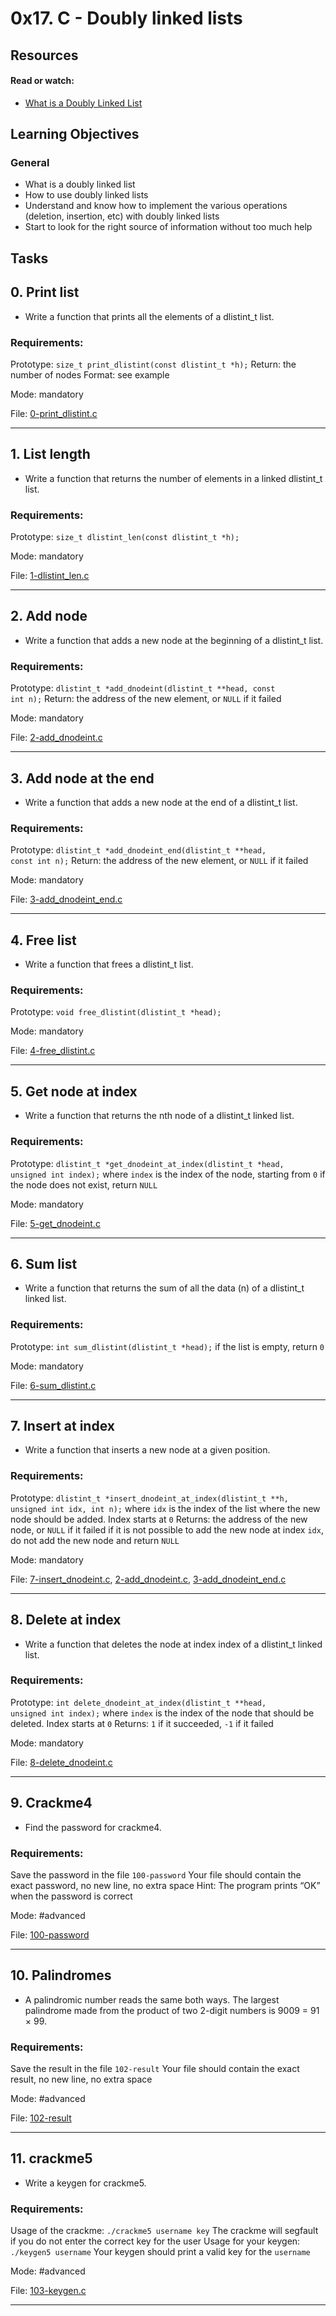 # 0x17. C - Doubly linked lists

## Resources

#### Read or watch:

* [What is a Doubly Linked List](https://intranet.alxswe.com/rltoken/C5_IRM981SVn8oA8RP3gag)
## Learning Objectives

### General

* What is a doubly linked list
* How to use doubly linked lists
* Understand and know how to implement the various operations (deletion, insertion, etc) with doubly linked lists
* Start to look for the right source of information without too much help
## Tasks

## 0. Print list

- Write a function that prints all the elements of a dlistint_t list.
### Requirements:

Prototype: <code>size_t print_dlistint(const dlistint_t *h);</code>
Return: the number of nodes
Format: see example

Mode: mandatory

File: [0-print_dlistint.c](./0-print_dlistint.c)
<hr>

## 1. List length

- Write a function that returns the number of elements in a linked dlistint_t list.
### Requirements:

Prototype: <code>size_t dlistint_len(const dlistint_t *h);</code>

Mode: mandatory

File: [1-dlistint_len.c](./1-dlistint_len.c)
<hr>

## 2. Add node

- Write a function that adds a new node at the beginning of a dlistint_t list.
### Requirements:

Prototype: <code>dlistint_t *add_dnodeint(dlistint_t **head, const int n);</code>
Return: the address of the new element, or <code>NULL</code> if it failed

Mode: mandatory

File: [2-add_dnodeint.c](./2-add_dnodeint.c)
<hr>

## 3. Add node at the end

- Write a function that adds a new node at the end of a dlistint_t list.
### Requirements:

Prototype: <code>dlistint_t *add_dnodeint_end(dlistint_t **head, const int n);</code>
Return: the address of the new element, or <code>NULL</code> if it failed

Mode: mandatory

File: [3-add_dnodeint_end.c](./3-add_dnodeint_end.c)
<hr>

## 4. Free list

- Write a function that frees a dlistint_t list.
### Requirements:

Prototype: <code>void free_dlistint(dlistint_t *head);</code>

Mode: mandatory

File: [4-free_dlistint.c](./4-free_dlistint.c)
<hr>

## 5. Get node at index

- Write a function that returns the nth node of a dlistint_t linked list.
### Requirements:

Prototype: <code>dlistint_t *get_dnodeint_at_index(dlistint_t *head, unsigned int index);</code>
where <code>index</code> is the index of the node, starting from <code>0</code>
if the node does not exist, return <code>NULL</code>

Mode: mandatory

File: [5-get_dnodeint.c](./5-get_dnodeint.c)
<hr>

## 6. Sum list

- Write a function that returns the sum of all the data (n) of a dlistint_t linked list.
### Requirements:

Prototype: <code>int sum_dlistint(dlistint_t *head);</code>
if the list is empty, return <code>0</code>

Mode: mandatory

File: [6-sum_dlistint.c](./6-sum_dlistint.c)
<hr>

## 7. Insert at index

- Write a function that inserts a new node at a given position.
### Requirements:

Prototype: <code>dlistint_t *insert_dnodeint_at_index(dlistint_t **h, unsigned int idx, int n);</code>
where <code>idx</code> is the index of the list where the new node should be added. Index starts at <code>0</code>
Returns: the address of the new node, or <code>NULL</code> if it failed
if it is not possible to add the new node at index <code>idx</code>, do not add the new node and return <code>NULL</code>

Mode: mandatory

File: [7-insert_dnodeint.c](./7-insert_dnodeint.c), [2-add_dnodeint.c](./2-add_dnodeint.c), [3-add_dnodeint_end.c](./3-add_dnodeint_end.c)
<hr>

## 8. Delete at index

- Write a function that deletes the node at index index of a dlistint_t linked list.
### Requirements:

Prototype: <code>int delete_dnodeint_at_index(dlistint_t **head, unsigned int index);</code>
where <code>index</code> is the index of the node that should be deleted. Index starts at <code>0</code>
Returns: <code>1</code> if it succeeded, <code>-1</code> if it failed

Mode: mandatory

File: [8-delete_dnodeint.c](./8-delete_dnodeint.c)
<hr>

## 9. Crackme4

- Find the password for crackme4.
### Requirements:

Save the password in the file <code>100-password</code>
Your file should contain the exact password, no new line, no extra space
Hint: The program prints “OK” when the password is correct

Mode: #advanced

File: [100-password](./100-password)
<hr>

## 10. Palindromes

- A palindromic number reads the same both ways. The largest palindrome made from the product of two 2-digit numbers is 9009 = 91 × 99.
### Requirements:

Save the result in the file <code>102-result</code>
Your file should contain the exact result, no new line, no extra space

Mode: #advanced

File: [102-result](./102-result)
<hr>

## 11. crackme5

- Write a keygen for crackme5.
### Requirements:

Usage of the crackme: <code>./crackme5 username key</code>
The crackme will segfault if you do not enter the correct key for the user
Usage for your keygen: <code>./keygen5 username</code>
Your keygen should print a valid key for the <code>username</code>

Mode: #advanced

File: [103-keygen.c](./103-keygen.c)
<hr>
